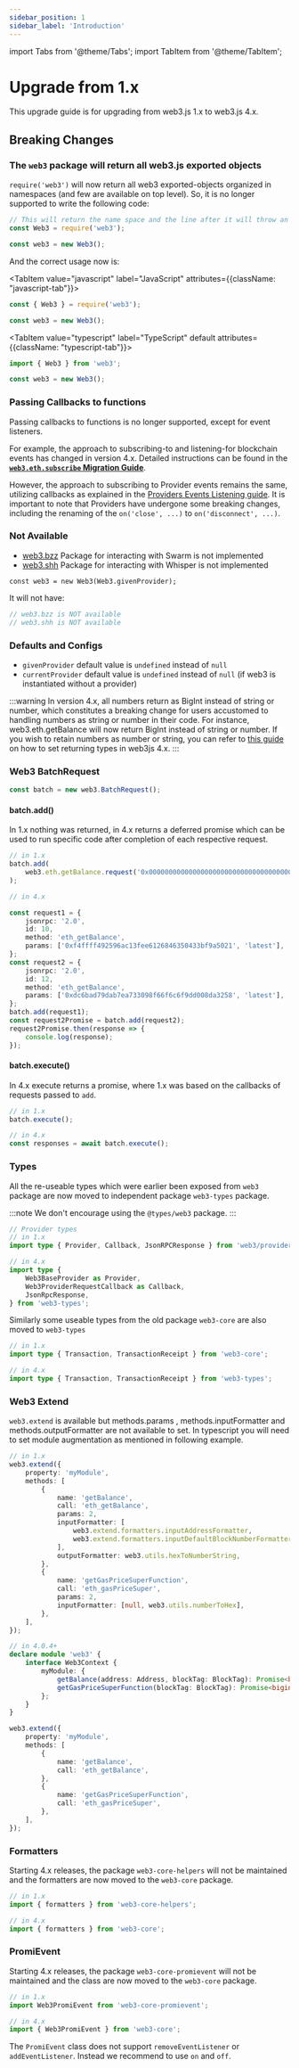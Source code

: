 ```yaml
---
sidebar_position: 1
sidebar_label: 'Introduction'
---
```


import Tabs from '@theme/Tabs';
import TabItem from '@theme/TabItem';

# Upgrade from 1.x

This upgrade guide is for upgrading from web3.js 1.x to web3.js 4.x.

## Breaking Changes

### The `web3` package will return all web3.js exported objects

`require('web3')` will now return all web3 exported-objects organized in namespaces (and few are available on top level). So, it is no longer supported to write the following code:

```ts
// This will return the name space and the line after it will throw an error!
const Web3 = require('web3');

const web3 = new Web3();
```

And the correct usage now is:

<Tabs groupId="prog-lang" queryString>

<TabItem value="javascript" label="JavaScript"
attributes={{className: "javascript-tab"}}>

```javascript
const { Web3 } = require('web3');

const web3 = new Web3();
```

  </TabItem>
  
  <TabItem value="typescript" label="TypeScript" default 
  	attributes={{className: "typescript-tab"}}>

```typescript
import { Web3 } from 'web3';

const web3 = new Web3();
```

  </TabItem>
</Tabs>

### Passing Callbacks to functions

Passing callbacks to functions is no longer supported, except for event listeners.

For example, the approach to subscribing-to and listening-for blockchain events has changed in version 4.x. Detailed instructions can be found in the [**`web3.eth.subscribe` Migration Guide**](./subscribe_migration_guide.md#subscribing-to-events).

However, the approach to subscribing to Provider events remains the same, utilizing callbacks as explained in the [Providers Events Listening guide](/guides/02_web3_providers_guide/events_listening.md). It is important to note that Providers have undergone some breaking changes, including the renaming of the `on('close', ...)` to `on('disconnect', ...)`.

### Not Available

-   [web3.bzz](https://web3js.readthedocs.io/en/v1.7.3/web3-bzz.html) Package for interacting with Swarm is not implemented
-   [web3.shh](https://web3js.readthedocs.io/en/v1.7.3/web3-shh.html) Package for interacting with Whisper is not implemented

`const web3 = new Web3(Web3.givenProvider);`

It will not have:

```ts
// web3.bzz is NOT available
// web3.shh is NOT available
```

### Defaults and Configs

-   `givenProvider` default value is `undefined` instead of `null`
-   `currentProvider` default value is `undefined` instead of `null` (if web3 is instantiated without a provider)

:::warning
In version 4.x, all numbers return as BigInt instead of string or number, which constitutes a breaking change for users accustomed to handling numbers as string or number in their code. For instance, web3.eth.getBalance will now return BigInt instead of string or number. If you wish to retain numbers as number or string, you can refer to [this guide](/guides/web3_config/#defaultreturnformat) on how to set returning types in web3js 4.x.
:::

### Web3 BatchRequest

```ts
const batch = new web3.BatchRequest();
```

#### batch.add()

In 1.x nothing was returned, in 4.x returns a deferred promise which can be used to run specific code after completion of each respective request.

```ts
// in 1.x
batch.add(
	web3.eth.getBalance.request('0x0000000000000000000000000000000000000000', 'latest', callback),
);

// in 4.x

const request1 = {
	jsonrpc: '2.0',
	id: 10,
	method: 'eth_getBalance',
	params: ['0xf4ffff492596ac13fee6126846350433bf9a5021', 'latest'],
};
const request2 = {
	jsonrpc: '2.0',
	id: 12,
	method: 'eth_getBalance',
	params: ['0xdc6bad79dab7ea733098f66f6c6f9dd008da3258', 'latest'],
};
batch.add(request1);
const request2Promise = batch.add(request2);
request2Promise.then(response => {
	console.log(response);
});
```

#### batch.execute()

In 4.x execute returns a promise, where 1.x was based on the callbacks of requests passed to `add`.

```ts
// in 1.x
batch.execute();

// in 4.x
const responses = await batch.execute();
```

### Types

All the re-useable types which were earlier been exposed from `web3` package are now moved to independent package `web3-types` package.

:::note
We don't encourage using the `@types/web3` package.
:::

```ts
// Provider types
// in 1.x
import type { Provider, Callback, JsonRPCResponse } from 'web3/providers';

// in 4.x
import type {
	Web3BaseProvider as Provider,
	Web3ProviderRequestCallback as Callback,
	JsonRpcResponse,
} from 'web3-types';
```

Similarly some useable types from the old package `web3-core` are also moved to `web3-types`

```ts
// in 1.x
import type { Transaction, TransactionReceipt } from 'web3-core';

// in 4.x
import type { Transaction, TransactionReceipt } from 'web3-types';
```

### Web3 Extend

`web3.extend` is available but methods.params , methods.inputFormatter and methods.outputFormatter are not available to set. In typescript
you will need to set module augmentation as mentioned in following example.

```ts
// in 1.x
web3.extend({
	property: 'myModule',
	methods: [
		{
			name: 'getBalance',
			call: 'eth_getBalance',
			params: 2,
			inputFormatter: [
				web3.extend.formatters.inputAddressFormatter,
				web3.extend.formatters.inputDefaultBlockNumberFormatter,
			],
			outputFormatter: web3.utils.hexToNumberString,
		},
		{
			name: 'getGasPriceSuperFunction',
			call: 'eth_gasPriceSuper',
			params: 2,
			inputFormatter: [null, web3.utils.numberToHex],
		},
	],
});

// in 4.0.4+
declare module 'web3' {
	interface Web3Context {
		myModule: {
			getBalance(address: Address, blockTag: BlockTag): Promise<bigint>;
			getGasPriceSuperFunction(blockTag: BlockTag): Promise<bigint>;
		};
	}
}

web3.extend({
	property: 'myModule',
	methods: [
		{
			name: 'getBalance',
			call: 'eth_getBalance',
		},
		{
			name: 'getGasPriceSuperFunction',
			call: 'eth_gasPriceSuper',
		},
	],
});
```

### Formatters

Starting 4.x releases, the package `web3-core-helpers` will not be maintained and the formatters are now moved to the `web3-core` package.

```ts
// in 1.x
import { formatters } from 'web3-core-helpers';

// in 4.x
import { formatters } from 'web3-core';
```

### PromiEvent

Starting 4.x releases, the package `web3-core-promievent` will not be maintained and the class are now moved to the `web3-core` package.

```ts
// in 1.x
import Web3PromiEvent from 'web3-core-promievent';

// in 4.x
import { Web3PromiEvent } from 'web3-core';
```

The `PromiEvent` class does not support `removeEventListener` or `addEventListener`. Instead we recommend to use `on` and `off`.
